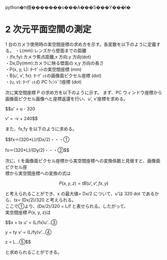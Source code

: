 python�ŉ摜�������s���A���S���Y���ł� 

# 2 次元平面空間の測定  
1 台のカメラ使用時の実空間座標の求め方を示す。各変数を以下のように定義する。 
・L(mm):レンズから壁面までの距離  
・(fx,fy):カメラ焦点距離,x 方向.y 方向(dot)  
・Dx,Dy(mm):カメラに映る壁面の x,y 方向の長さ  
・P(x, y, L): ﾀｰｹﾞｯﾄの実空間座標 (mm)  
・B(u’, v’, fx): ﾀｰｹﾞｯﾄの画像面ピクセル座標 (dot)  
・(u, v): ﾀｰｹﾞｯﾄの PC ｳｨﾝﾄﾞｳ座標 (dot)  

次に実空間座標 P の求め方を以下のように示す。 
まず、PC ウィンドウ座標から画像面ピクセル画像へと座標返還を行い、u’, v’座標を求める。  

$$u’ = u - 320  

v’ = -v + 240$$  

また、fx,fy を以下のように求める。 

$$fx＝(320*L)/(Dx/2)・・・①  

fx＝(320*L)/(Dy/2)・・・②$$

次に、t を画像面ピクセル座標から実空間座標への変換係数と見做すと、画像面ピクセル座  
標から実空間座標への変換の式は  

$$P(x, y, z) = t B(u’, v’, fx,y)$$

と考えられることができ、x の最大値= Dx/2 について、u’は 320 dot であるから、tx= 
(Dx/2)/320 と考えられる。  
ここで①より、(Dx/2)/320 = L/f と表せられる。したがって、  
実空間座標 P(x, y, z)は  

$$x = tx u’ = (L/fx)u’…③  

y = ty v’ = (L/fy)v’…④  

z = L…⑤$$  

と求められることができる。  